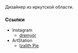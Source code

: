 Дизайнер из иркутской области.

### Ссылки

- Instagram
  - [dremyor](https://www.instagram.com/dremyor/)
- ArtStation
  - [Izalith Pie](https://www.artstation.com/izalithpie)
